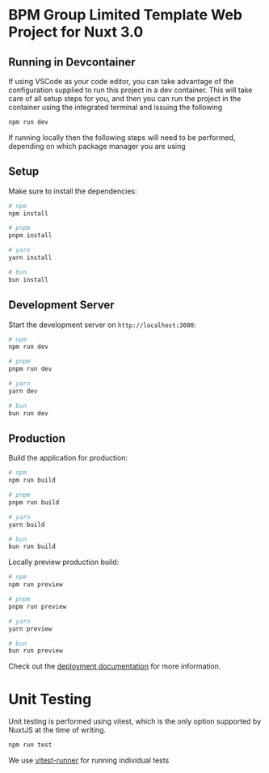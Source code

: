 # BPM Group Limited Template Web Project for Nuxt 3.0

## Running in Devcontainer

If using VSCode as your code editor, you can take advantage of the configuration supplied to run this project in a dev container.
This will take care of all setup steps for you, and then you can run the project in the container using the integrated terminal and issuing the following

```bash
npm run dev
```
If running locally then the following steps will need to be performed, depending on which package manager you are using

## Setup

Make sure to install the dependencies:

```bash
# npm
npm install

# pnpm
pnpm install

# yarn
yarn install

# bun
bun install
```

## Development Server

Start the development server on `http://localhost:3000`:

```bash
# npm
npm run dev

# pnpm
pnpm run dev

# yarn
yarn dev

# bun
bun run dev
```

## Production

Build the application for production:

```bash
# npm
npm run build

# pnpm
pnpm run build

# yarn
yarn build

# bun
bun run build
```

Locally preview production build:

```bash
# npm
npm run preview

# pnpm
pnpm run preview

# yarn
yarn preview

# bun
bun run preview
```

Check out the [deployment documentation](https://nuxt.com/docs/getting-started/deployment) for more information.


# Unit Testing

Unit testing is performed using vitest, which is the only option supported by NuxtJS at the time of writing.

```bash
npm run test
```
We use [vitest-runner](https://github.com/explore-frontend/vscode-vitest-runner) for running individual tests

